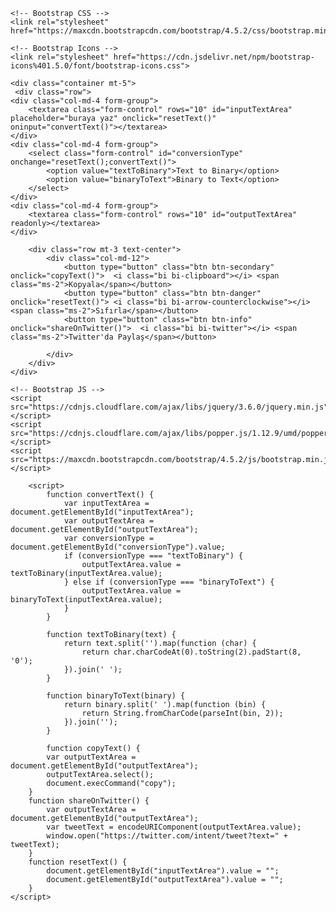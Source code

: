 <html>
<head>
    <meta charset="UTF-8">
    <meta name="viewport" content="width=device-width, initial-scale=1.0">
    <title>Binary Converter</title>
  
    <!-- Bootstrap CSS -->
    <link rel="stylesheet" href="https://maxcdn.bootstrapcdn.com/bootstrap/4.5.2/css/bootstrap.min.css">
  
    <!-- Bootstrap Icons -->
    <link rel="stylesheet" href="https://cdn.jsdelivr.net/npm/bootstrap-icons%401.5.0/font/bootstrap-icons.css">

</head>
<body>

    <div class="container mt-5">
     <div class="row">
    <div class="col-md-4 form-group">
        <textarea class="form-control" rows="10" id="inputTextArea" placeholder="buraya yaz" onclick="resetText()" oninput="convertText()"></textarea>
    </div>
    <div class="col-md-4 form-group">
        <select class="form-control" id="conversionType" onchange="resetText();convertText()">
            <option value="textToBinary">Text to Binary</option>
            <option value="binaryToText">Binary to Text</option>
        </select>
    </div>
    <div class="col-md-4 form-group">
        <textarea class="form-control" rows="10" id="outputTextArea" readonly></textarea>
    </div>
</div>

        <div class="row mt-3 text-center">
            <div class="col-md-12">
                <button type="button" class="btn btn-secondary" onclick="copyText()">  <i class="bi bi-clipboard"></i> <span class="ms-2">Kopyala</span></button>
                <button type="button" class="btn btn-danger" onclick="resetText()"> <i class="bi bi-arrow-counterclockwise"></i> <span class="ms-2">Sıfırla</span></button>
                <button type="button" class="btn btn-info" onclick="shareOnTwitter()">  <i class="bi bi-twitter"></i> <span class="ms-2">Twitter'da Paylaş</span></button>

            </div>
        </div>
    </div>

    <!-- Bootstrap JS -->
    <script src="https://cdnjs.cloudflare.com/ajax/libs/jquery/3.6.0/jquery.min.js"></script>
    <script src="https://cdnjs.cloudflare.com/ajax/libs/popper.js/1.12.9/umd/popper.min.js"></script>
    <script src="https://maxcdn.bootstrapcdn.com/bootstrap/4.5.2/js/bootstrap.min.js"></script>

        <script>
            function convertText() {
                var inputTextArea = document.getElementById("inputTextArea");
                var outputTextArea = document.getElementById("outputTextArea");
                var conversionType = document.getElementById("conversionType").value;
                if (conversionType === "textToBinary") {
                    outputTextArea.value = textToBinary(inputTextArea.value);
                } else if (conversionType === "binaryToText") {
                    outputTextArea.value = binaryToText(inputTextArea.value);
                }
            }

            function textToBinary(text) {
                return text.split('').map(function (char) {
                    return char.charCodeAt(0).toString(2).padStart(8, '0');
                }).join(' ');
            }

            function binaryToText(binary) {
                return binary.split(' ').map(function (bin) {
                    return String.fromCharCode(parseInt(bin, 2));
                }).join('');
            }

            function copyText() {
            var outputTextArea = document.getElementById("outputTextArea");
            outputTextArea.select();
            document.execCommand("copy");
        }
        function shareOnTwitter() {
            var outputTextArea = document.getElementById("outputTextArea");
            var tweetText = encodeURIComponent(outputTextArea.value);
            window.open("https://twitter.com/intent/tweet?text=" + tweetText);
        }
        function resetText() {
            document.getElementById("inputTextArea").value = "";
            document.getElementById("outputTextArea").value = "";
        }
    </script>

